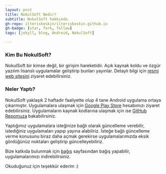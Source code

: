 ```yaml
---
layout: post
title: NokulSoft Nedir?
subtitle: NokulSoft hakkında.
gh-repo: ilteriskeskin/ilteriskeskin.github.io
gh-badge: [star, fork, follow]
tags: [jekyll, blog, Android, NokulSoft]

---
```


### Kim Bu NokulSoft?

NokulSoft bir kimse değil, bir girişim hareketidir. Açık kaynak koldu ve özgür yazılım lisanslı uygulamalar geliştirip bunları
yayınlar. Detaylı bilgi için [resmi web sitesini](http://nokulsoft.com) ziyaret edebilirsiniz.

### Neler Yaptı?

NokulSoft yaklaşık 2 haftadır faaliyette olup 4 tane Android uygulama ortaya çıkarmıştır. Uygulamalara ulaşmak için [Google Play Store](https://play.google.com/store/apps/developer?id=Nokulsoft) hesabımızı ziyaret edebilirsiniz. Uygulamaların kaynak kodlarına ulaşmak için
ise [GitHub Repomuza](https://github.com/ilteriskeskin/NokulSoft) bakabilirsiniz.

Yaptığımız uygulamalara isteğinize bağlı olarak güncelleme verebilir, istediğiniz uygulamaları yapıp yayına alabiliriz. İsteğe bağlı
güncelleme verme konusunu biraz daha açmak gerekirse uygulamalarımızda eksik gördüğünüz noktaları geliştirip güncelleyebiliriz.

Bize katkıda bulunmak için [bağış](/bagis) sayfasından bağış yapabilir, uygulamalarımızı indirebilirsiniz.

Okuduğunuz için teşekkür ederim :)